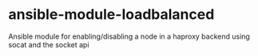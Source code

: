 ansible-module-loadbalanced
===========================

Ansible module for enabling/disabling a node in a haproxy backend using socat and the socket api

